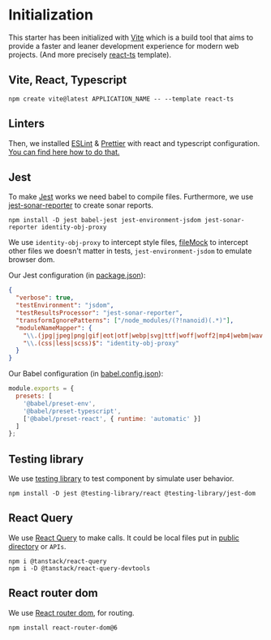 # Initialization

This starter has been initialized with [Vite](https://vitejs.dev/) which is a build tool that aims to provide a faster and leaner development experience for modern web projects. (And more precisely [react-ts](https://stackblitz.com/edit/vitejs-vite-n1nea3?file=index.html&terminal=dev) template).

## Vite, React, Typescript

```shell
npm create vite@latest APPLICATION_NAME -- --template react-ts
```

## Linters

Then, we installed [ESLint](https://eslint.org/) & [Prettier](https://prettier.io/) with react and typescript configuration.  
[You can find here how to do that.](https://blog.devgenius.io/eslint-prettier-typescript-and-react-in-2022-e5021ebca2b1)

## Jest

To make [Jest](https://jestjs.io/docs/getting-started) works we need babel to compile files. Furthermore, we use [jest-sonar-reporter](https://www.npmjs.com/package/jest-sonar-reporter) to create sonar reports.

```shell
npm install -D jest babel-jest jest-environment-jsdom jest-sonar-reporter identity-obj-proxy
```

We use `identity-obj-proxy` to intercept style files, [fileMock](../fileMock.js) to intercept other files we doesn't matter in tests, `jest-environment-jsdom` to emulate browser dom.

Our Jest configuration (in [package.json](../package.json)):

```json
{
  "verbose": true,
  "testEnvironment": "jsdom",
  "testResultsProcessor": "jest-sonar-reporter",
  "transformIgnorePatterns": ["/node_modules/(?!nanoid)(.*)"],
  "moduleNameMapper": {
    "\\.(jpg|jpeg|png|gif|eot|otf|webp|svg|ttf|woff|woff2|mp4|webm|wav|mp3|m4a|aac|oga)$": "<rootDir>/../fileMock.js",
    "\\.(css|less|scss)$": "identity-obj-proxy"
  }
}
```

Our Babel configuration (in [babel.config.json](../babel.config.json)):

```js
module.exports = {
  presets: [
    '@babel/preset-env',
    '@babel/preset-typescript',
    ['@babel/preset-react', { runtime: 'automatic' }]
  ]
};
```

## Testing library

We use [testing library](https://testing-library.com/docs/react-testing-library/intro/) to test component by simulate user behavior.

```shell
npm install -D jest @testing-library/react @testing-library/jest-dom
```

## React Query

We use [React Query](https://tanstack.com/query/v4/docs/installation) to make calls. It could be local files put in [public directory](../public) or `APIs`.

```shell
npm i @tanstack/react-query
npm i -D @tanstack/react-query-devtools
```

## React router dom

We use [React router dom](https://reactrouter.com/en/v6.3.0/getting-started/overview), for routing.

```shell
npm install react-router-dom@6
```
